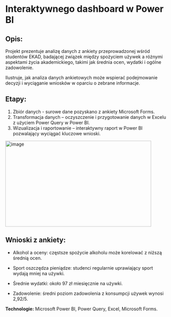 # Interaktywnego dashboard w Power BI

## Opis:
Projekt prezentuje analizę danych z ankiety przeprowadzonej wśród studentów EKAD, badającej związek między spożyciem używek a różnymi aspektami życia akademickiego, takimi jak średnia ocen, wydatki i ogólne zadowolenie.

Ilustruje, jak analiza danych ankietowych może wspierać podejmowanie decyzji i wyciąganie wniosków w oparciu o zebrane informacje.

## Etapy:
1. Zbiór danych - surowe dane pozyskano z ankiety Microsoft Forms.
2. Transformacja danych – oczyszczenie i przygotowanie danych w Excelu z użyciem Power Query w Power BI.
3. Wizualizacja i raportowanie – interaktywny raport w Power BI pozwalający wyciągać kluczowe wnioski.



<img width="454" height="267" alt="image" src="https://github.com/user-attachments/assets/2c506d6c-406b-4d25-b5be-b7e2a1a48bf6" />

## Wnioski z ankiety: 

- Alkohol a oceny: częstsze spożycie alkoholu może korelować z niższą średnią ocen.

- Sport oszczędza pieniądze: studenci regularnie uprawiający sport wydają mniej na używki.

- Średnie wydatki: około 97 zł miesięcznie na używki.

- Zadowolenie: średni poziom zadowolenia z konsumpcji używek wynosi 2,92/5.


**Technologie:** Microsoft Power BI, Power Query, Excel, Microsoft Forms.
